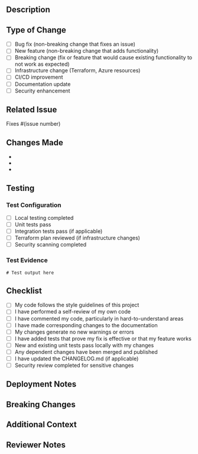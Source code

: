 ## Description
<!-- Provide a brief description of the changes in this PR -->

## Type of Change
<!-- Mark the relevant option with an 'x' -->
- [ ] Bug fix (non-breaking change that fixes an issue)
- [ ] New feature (non-breaking change that adds functionality)
- [ ] Breaking change (fix or feature that would cause existing functionality to not work as expected)
- [ ] Infrastructure change (Terraform, Azure resources)
- [ ] CI/CD improvement
- [ ] Documentation update
- [ ] Security enhancement

## Related Issue
<!-- Link to the issue this PR addresses -->
Fixes #(issue number)

## Changes Made
<!-- List the specific changes made in this PR -->
- 
- 
- 

## Testing
<!-- Describe the tests you ran to verify your changes -->

### Test Configuration
- [ ] Local testing completed
- [ ] Unit tests pass
- [ ] Integration tests pass (if applicable)
- [ ] Terraform plan reviewed (if infrastructure changes)
- [ ] Security scanning completed

### Test Evidence
<!-- Provide test output or screenshots if applicable -->
```
# Test output here
```

## Checklist
<!-- Mark completed items with an 'x' -->
- [ ] My code follows the style guidelines of this project
- [ ] I have performed a self-review of my own code
- [ ] I have commented my code, particularly in hard-to-understand areas
- [ ] I have made corresponding changes to the documentation
- [ ] My changes generate no new warnings or errors
- [ ] I have added tests that prove my fix is effective or that my feature works
- [ ] New and existing unit tests pass locally with my changes
- [ ] Any dependent changes have been merged and published
- [ ] I have updated the CHANGELOG.md (if applicable)
- [ ] Security review completed for sensitive changes

## Deployment Notes
<!-- Any special instructions for deployment or configuration changes -->

## Breaking Changes
<!-- If this PR includes breaking changes, describe the impact and migration path -->

## Additional Context
<!-- Add any other context or screenshots about the PR here -->

## Reviewer Notes
<!-- Notes for reviewers to pay special attention to -->